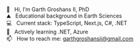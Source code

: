 👋  &nbsp;&nbsp;Hi, I’m Garth Groshans II, PhD <br/>
⛰️  &nbsp;&nbsp;Educational background in Earth Sciences <br/>
💻  &nbsp;&nbsp;Current stack: TypeScript, Next.js, C#, .NET<br/>
🌱  &nbsp;&nbsp;Actively learning .NET, Azure <br/>
📫  &nbsp;&nbsp;How to reach me: garthgroshansii@gmail.com <br/>


<!---
ggroshansii/ggroshansii is a ✨ special ✨ repository because its `README.md` (this file) appears on your GitHub profile.
You can click the Preview link to take a look at your changes.
--->
